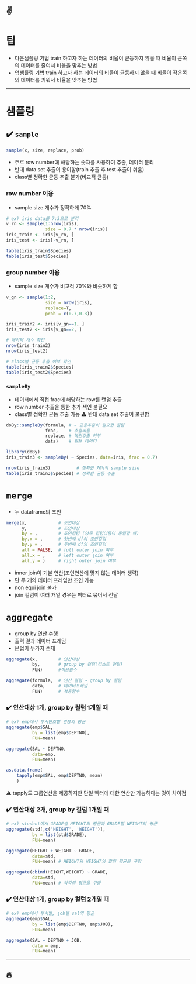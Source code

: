 :v:
---
# 팁
- 다운샘플링 기법
train 하고자 하는 데이터의 비율이 균등하지 않을 때 비율이 큰쪽의 데이터를 줄여서 비율을 맞추는 방법
- 업샘플링 기법
train 하고자 하는 데이터의 비율이 균등하지 않을 때 비율이 작은쪽의 데이터를 키워서 비율을 맞추는 방법

---
# 샘플링
## :heavy_check_mark: `sample`
```r
sample(x, size, replace, prob)
```
- 주로 row number에 해당하는 숫자를 사용하여 추출, 데이터 분리
- 반대 data set 추출이 용이함(train 추출 후 test 추출이 쉬움)
- class별 정확한 균등 추출 불가(비교적 균등)

### row number 이용
- sample size 개수가 정확하게 70%
```r
# ex) iris data를 7:3으로 분리
v_rn <- sample(1:nrow(iris), 
               size = 0.7 * nrow(iris))
iris_train <- iris[v_rn, ]
iris_test <- iris[-v_rn, ]

table(iris_train$Species)
table(iris_test$Species)
```

### group number 이용
- sample size 개수가 비교적 70%와 비슷하게 함

```r
v_gn <- sample(1:2, 
               size = nrow(iris), 
               replace=T, 
               prob = c(0.7,0.3))

iris_train2 <- iris[v_gn==1, ]
iris_test2 <- iris[v_gn==2, ]

# 데이터 개수 확인
nrow(iris_train2)
nrow(iris_test2)

# class별 균등 추출 여부 확인
table(iris_train2$Species)
table(iris_test2$Species)
```

### `sampleBy`
- 데이터에서 직접 frac에 해당하는 row를 랜덤 추출
- row number 추출을 통한 추가 색인 불필요
- class별 정확한 균등 추출 가능
:warning: 반대 data set 추출이 불편함

```r
doBy::sampleBy(formula, # ~ 균등추출이 필요한 컬럼
               frac,    # 추출비율
               replace, # 복원추출 여부
               data)    # 원본 데이터
```

```r
library(doBy)
iris_train3 <- sampleBy( ~ Species, data=iris, frac = 0.7)

nrow(iris_train3)          # 정확한 70%의 sample size
table(iris_train3$Species) # 정확한 균등 추출
```

# `merge`
- 두 dataframe의 조인
```r
merge(x,            # 조인대상
      y,            # 조인대상
      by = ,        # 조인컬럼 (양족 컬럼이름이 동일할 때)
      by.x = ,      # 첫번째 df의 조인컬럼
      by.y = ,      # 두번째 df의 조인컬럼
      all = FALSE,  # full outer join 여부
      all.x = ,     # left outer join 여부
      all.y = )     # right outer join 여부
```
- inner join이 기본 연산(조인연산에 맞지 않는 데이터 생략)
- 단 두 개의 데이터 프레임만 조인 가능
- non equi join 불가
- join 컬럼이 여러 개일 경우는 벡터로 묶어서 전달

# `aggregate`
- group by 연산 수행
- 출력 결과 데이터 프레임
- 문법이 두가지 존재
```r
aggregate(x,        # 연산대상
          by,       # group by 컬럼(리스트 전달)
          FUN)      #적용함수

aggregate(formula,  # 연산 컬럼 ~ group by 컬럼
          data,     # 데이터프레임
          FUN)      # 적용함수
```

### :heavy_check_mark: 연산대상 1개, group by 컬럼 1개일 때

```r
# ex) emp에서 부서변호별 연봉의 평균
aggregate(emp$SAL, 
          by = list(emp$DEPTNO), 
          FUN=mean)

aggregate(SAL ~ DEPTNO, 
          data=emp, 
          FUN=mean)

as.data.frame(
    tapply(emp$SAL, emp$DEPTNO, mean)
    )
```
:warning: tapply도 그룹연산을 제공하지만 단일 벡터에 대한 연산만 가능하다는 것이 차이점

### :heavy_check_mark: 연산대상 2개, group by 컬럼 1개일 때
```r
# ex) student에서 GRADE별 HEIGHT의 평균과 GRADE별 WEIGHT의 평균
aggregate(std[,c('HEIGHT', 'WEIGHT')], 
          by = list(std$GRADE), 
          FUN=mean)

aggregate(HEIGHT + WEIGHT ~ GRADE, 
          data=std, 
          FUN=mean) # HEIGHT와 WEIGHT의 합의 평균을 구함

aggregate(cbind(HEIGHT,WEIGHT) ~ GRADE, 
          data=std, 
          FUN=mean) # 각각의 평균을 구함
```

### :heavy_check_mark: 연산대상 1개, group by 컬럼 2개일 때
```r
# ex) emp에서 부서별, job별 sal의 평균
aggregate(emp$SAL, 
          by = list(emp$DEPTNO, emp$JOB), 
          FUN=mean)

aggregate(SAL ~ DEPTNO + JOB,
          data = emp,
          FUN=mean)
```

---
:fire:
---
